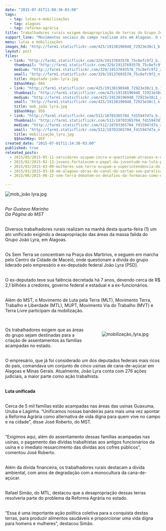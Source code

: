 ```yaml
---
date: "2015-07-01T11:08:36-03:00"
tags:
  - tag: lutas-e-mobilizações
  - tag: alagoas
  - tag: reforma-agrária
title: Trabalhadores rurais exigem desapropriação de terras do Grupo João Lyra
support_line: "Movimentos sociais do campo realizam ato em Alagoas. O ex-deputado teve sua falência decretada há 7 anos, devendo cerca de R$ 2,1 bilhões."
menu: lutas e mobilizações
images_hd: "http://farm1.staticflickr.com/425/19138196948_72923e38c1_b.jpg"
layout: post
files:
  - link: "http://farm1.staticflickr.com/329/19137693578_75c8efc9f2_b.jpg"
    thumbnail: "http://farm1.staticflickr.com/329/19137693578_75c8efc9f2_t.jpg"
    medium: "http://farm1.staticflickr.com/329/19137693578_75c8efc9f2_z.jpg"
    small: "http://farm1.staticflickr.com/329/19137693578_75c8efc9f2_n.jpg"
    title: deputado-joão-lyra.jpg
    $$hashKey: 0AG
  - link: "http://farm1.staticflickr.com/425/19138196948_72923e38c1_b.jpg"
    thumbnail: "http://farm1.staticflickr.com/425/19138196948_72923e38c1_t.jpg"
    medium: "http://farm1.staticflickr.com/425/19138196948_72923e38c1_z.jpg"
    small: "http://farm1.staticflickr.com/425/19138196948_72923e38c1_n.jpg"
    title: mob_joão lyra.jpg
    $$hashKey: 05D
  - link: "http://farm1.staticflickr.com/512/18703365704_fd15947d7a_b.jpg"
    thumbnail: "http://farm1.staticflickr.com/512/18703365704_fd15947d7a_t.jpg"
    medium: "http://farm1.staticflickr.com/512/18703365704_fd15947d7a_z.jpg"
    small: "http://farm1.staticflickr.com/512/18703365704_fd15947d7a_n.jpg"
    title: mobilização_lyra.jpg
    $$hashKey: 05F
created_date: "2015-07-01T11:14:36-03:00"
published: true
releated_posts:
  - 2015/05/2015-05-11-servidores-ocupam-incra-e-questionam-atrasos-e-debilidades-na-politica-do-orgao.md
  - 2015/02/2015-02-13-jovens-fortalecem-o-papel-da-juventude-na-luta-pela-reforma-agraria-popular.md
  - 2015/03/2015-03-09-mulheres-sem-terra-ocupam-a-superintendencia-do-ministerio-da-agricultura-em-alagoas.md
  - 2015/03/2015-03-10-em-alagoas-obras-do-canal-do-sertao-sao-paralisadas-pelos-trabalhadores-rurais.md
  - 2015/06/2015-06-22-sem-terra-debatem-os-desafios-da-formacao-como-estrategia-da-reforma-agraria-popular.md

---
```

<p><img alt="mob_joão lyra.jpg" src="http://farm1.staticflickr.com/425/19138196948_72923e38c1_b.jpg" /></p>

<p><br />
<em>Por Gustavo Marinho<br />
Da P&aacute;gina do MST</em></p>

<p><br />
Diversos trabalhadores rurais realizam na manh&atilde; desta quarta-feira (1) um ato unificado exigindo a desapropria&ccedil;&atilde;o das &aacute;reas da massa falida do Grupo Jo&atilde;o Lyra, em Alagoas.</p>

<p><br />
Os Sem Terra se concentram na Pra&ccedil;a dos Mart&iacute;rios, e seguem em marcha pelo Centro da Cidade de Macei&oacute;, onde questionam a d&iacute;vida do grupo liderado pelo empres&aacute;rio e ex-deputado federal Jo&atilde;o Lyra (PSD).</p>

<p><br />
O ex-deputado teve sua fal&ecirc;ncia decretada h&aacute; 7 anos, devendo cerca de R$ 2,1 bilh&otilde;es a credores, governo federal e estadual e a ex-funcion&aacute;rios.</p>

<p><br />
Al&eacute;m do MST, o Movimento de Luta pela Terra (MLT), Movimento Terra, Trabalho e Liberdade (MTL), MUPT, Movimento Via do Trabalho (MVT) e Terra Livre participam da mobiliza&ccedil;&atilde;o.</p>

<p>&nbsp;</p>

<figure class="image" style="float:right"><img alt="mobilização_lyra.jpg" src="http://farm1.staticflickr.com/512/18703365704_fd15947d7a_b.jpg" />
<figcaption></figcaption>
</figure>

<p>Os trabalhadores exigem que as &aacute;reas do grupo sejam destinadas para a cria&ccedil;&atilde;o de assentamentos &agrave;s fam&iacute;lias acampadas no estado.</p>

<p><br />
O empres&aacute;rio, que j&aacute; foi considerado um dos deputados federais mais ricos do pa&iacute;s, comandava um conjunto de cinco usinas de cana-de-a&ccedil;&uacute;car em Alagoas e Minas Gerais. Atualmente, Jo&atilde;o Lyra conta com 276 a&ccedil;&otilde;es judiciais, a maior parte como a&ccedil;&atilde;o trabalhista.</p>

<p><br />
<strong>Luta unificada</strong></p>

<p><br />
Cerca de 5 mil fam&iacute;lias est&atilde;o acampadas nas &aacute;reas das usinas Guaxuma, Uruba e Laginha. &ldquo;Unificamos nossas bandeiras para mais uma vez apontar a Reforma Agr&aacute;ria como alternativa de vida digna para quem vive no campo e na cidade&rdquo;, disse Jos&eacute; Roberto, do MST.</p>

<p><br />
&ldquo;Exigimos aqui, al&eacute;m do assentamento dessas fam&iacute;lias acampadas nas usinas, o pagamento das d&iacute;vidas trabalhistas aos antigos funcion&aacute;rios da usina e o imediato ressarcimento das d&iacute;vidas aos cofres p&uacute;blicos&rdquo;, comentou Jos&eacute; Roberto.</p>

<p><br />
Al&eacute;m da d&iacute;vida financeira, os trabalhadores rurais destacam a d&iacute;vida ambiental, com anos de degrada&ccedil;&atilde;o com a monocultura da cana-de-a&ccedil;&uacute;car.</p>

<p><br />
Rafael Sim&atilde;o, do MTL, destacou que a desapropria&ccedil;&atilde;o dessas terras resolveria parte do problema da Reforma Agr&aacute;ria no estado.</p>

<p><br />
&ldquo;Essa &eacute; uma importante a&ccedil;&atilde;o pol&iacute;tica coletiva para a conquista destas terras, para produzir alimentos saud&aacute;veis e proporcionar uma vida digna para homens e mulheres&rdquo;, destacou Sim&atilde;o.</p>
